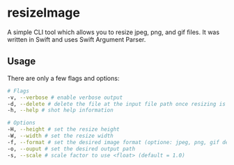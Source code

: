 # resizeImage

A simple CLI tool which allows you to resize jpeg, png, and gif files.
It was written in Swift and uses Swift Argument Parser.

## Usage

There are only a few flags and options:

```bash
# Flags
-v, --verbose # enable verbose output
-d, --delete # delete the file at the input file path once resizing is complete
-h, --help # shot help information

# Options
-H, --height # set the resize height
-W, --width # set the resize width
-f, --format # set the desired image format (optione: jpeg, png, gif default = png)
-o, --ouput # set the desired output path
-s, --scale # scale factor to use <float> (default = 1.0)
```
